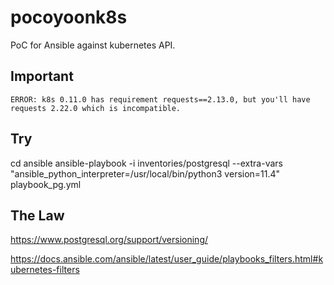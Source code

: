 # pocoyoonk8s

PoC for Ansible against kubernetes API.


## Important

```
ERROR: k8s 0.11.0 has requirement requests==2.13.0, but you'll have requests 2.22.0 which is incompatible.
```

## Try

cd ansible
ansible-playbook -i inventories/postgresql --extra-vars "ansible_python_interpreter=/usr/local/bin/python3 version=11.4" playbook_pg.yml

## The Law

https://www.postgresql.org/support/versioning/

https://docs.ansible.com/ansible/latest/user_guide/playbooks_filters.html#kubernetes-filters

